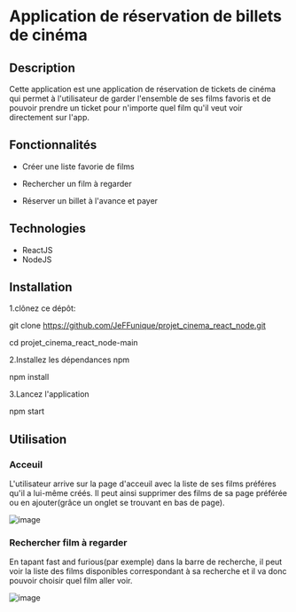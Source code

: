 # Application de réservation de billets de cinéma

## Description

Cette application est une application de réservation de tickets de cinéma qui permet à l'utilisateur de garder l'ensemble de ses films favoris et de pouvoir prendre un ticket pour n'importe quel film qu'il veut voir directement sur l'app.

## Fonctionnalités

- Créer une liste favorie de films

- Rechercher un film à regarder

- Réserver un billet à l'avance et payer

## Technologies

- ReactJS
- NodeJS

## Installation

1.clônez ce dépôt:

git clone https://github.com/JeFFunique/projet_cinema_react_node.git

cd projet_cinema_react_node-main

2.Installez les dépendances npm

npm install

3.Lancez l'application

npm start

## Utilisation

### Acceuil

L'utilisateur arrive sur la page d'acceuil avec la liste de ses films préféres qu'il a lui-même créés. Il peut ainsi supprimer des films de sa page préférée ou en ajouter(grâce un onglet se trouvant en bas de page).

![image](https://github.com/user-attachments/assets/7cef3c17-b24b-4626-8e21-4b1f0d850ce4)

### Rechercher film à regarder

En tapant fast and furious(par exemple) dans la barre de recherche, il peut voir la liste des films disponibles correspondant à sa recherche et il va donc pouvoir choisir quel film aller voir.

![image](https://github.com/user-attachments/assets/d81b1ef0-5eba-4743-bfda-ad8be96d1c2c)









